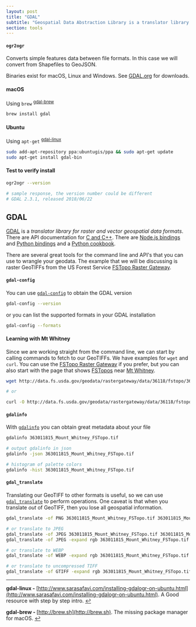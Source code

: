 ```yaml
---
layout: post
title: "GDAL"
subtitle: "Geospatial Data Abstraction Library is a translator library for raster and vector geospatial data formats"
section: tools
---
```



#### `ogr2ogr`

Converts simple features data between file formats.  In this case we will convert from Shapefiles to GeoJSON.  

Binaries exist for macOS, Linux and Windows.  See [GDAL.org][gdal] for downloads.

#### macOS

Using `brew` <sup id="a-gdal-brew">[gdal-brew](#f-gdal-brew)</sup>
``` bash
brew install gdal
```

#### Ubuntu

Using `apt-get` <sup id="a-gdal-linux">[gdal-linux](#f-gdal-linux)</sup>
``` bash
sudo add-apt-repository ppa:ubuntugis/ppa && sudo apt-get update
sudo apt-get install gdal-bin
```

#### Test to verify install

``` bash
ogr2ogr --version

# sample response, the version number could be different
# GDAL 2.3.1, released 2018/06/22
```

## GDAL
[GDAL](http://www.gdal.org) is a _translator library for raster and vector geospatial data formats_.  There are API documentation for [C and C++](http://www.gdal.org/#index_devdocs_api).  There are [Node.js bindings](https://github.com/naturalatlas/node-gdal) and [Python bindings](https://pypi.python.org/pypi/GDAL/) and a [Python cookbook](https://pcjericks.github.io/py-gdalogr-cookbook/).

There are several great tools for the command line and API's that you can use to wrangle your geodata.  The example that we will be discussing is raster GeoTIFFs from the US Forest Service [FSTopo Raster Gateway](http://data.fs.usda.gov/geodata/rastergateway/states-regions/states.php).

#### `gdal-config`

You can use [`gdal-config`](http://www.gdal.org/gdal-config.html) to obtain the GDAL version

``` bash
gdal-config --version
```

or you can list the supported formats in your GDAL installation

``` bash
gdal-config --formats
```

#### Learning with Mt Whitney
Since we are working straight from the command line, we can start by calling commands to fetch to our GeoTIFFs.  We have examples for `wget` and `curl`.  You can use the [FSTopo Raster Gateway](http://data.fs.usda.gov/geodata/rastergateway/states-regions/states.php) if you prefer, but you can also start with the page that shows [FSTopos](http://data.fs.usda.gov/geodata/rastergateway/states-regions/quad-index.php?blockID=36118) near [Mt Whitney](http://roblabs.com/MtW).

``` bash
wget http://data.fs.usda.gov/geodata/rastergateway/data/36118/fstopo/363011815_Mount_Whitney_FSTopo.tif

# or

curl -O http://data.fs.usda.gov/geodata/rastergateway/data/36118/fstopo/363011815_Mount_Whitney_FSTopo.tif
```

#### `gdalinfo`

With [`gdalinfo`](http://www.gdal.org/gdalinfo.html) you can obtain great metadata about your file

``` bash
gdalinfo 363011815_Mount_Whitney_FSTopo.tif

# output gdalinfo in json
gdalinfo -json 363011815_Mount_Whitney_FSTopo.tif

# histogram of palette colors
gdalinfo -hist 363011815_Mount_Whitney_FSTopo.tif
```


#### `gdal_translate`

Translating our GeoTIFF to other formats is useful, so we can use [`gdal_translate`](http://www.gdal.org/gdal_translate.html) to perform operations.  One caveat is that when you translate *out* of GeoTIFF, then you lose all geospatial information.

``` bash
gdal_translate -of PNG 363011815_Mount_Whitney_FSTopo.tif 363011815_Mount_Whitney_FSTopo.png

# or translate to JPEG
gdal_translate -of JPEG 363011815_Mount_Whitney_FSTopo.tif 363011815_Mount_Whitney_FSTopo.jpg
gdal_translate -of JPEG -expand rgb 363011815_Mount_Whitney_FSTopo.tif 363011815_Mount_Whitney_FSTopo.jpg

# or translate to WEBP
gdal_translate -of WEBP -expand rgb 363011815_Mount_Whitney_FSTopo.tif 363011815_Mount_Whitney_FSTopo.webp

# or translate to uncompressed TIFF
gdal_translate -of GTIFF -expand rgb 363011815_Mount_Whitney_FSTopo.tif 363011815_Mount_Whitney_FSTopo.TIFF
```

---

<b id="f-gdal-linux">gdal-linux - </b>  [http://www.sarasafavi.com/installing-gdalogr-on-ubuntu.html](http://www.sarasafavi.com/installing-gdalogr-on-ubuntu.html).  A Good resource with step by step intro. [↩](#a-gdal-linux)

<b id="f-gdal-brew">gdal-brew - </b>  [http://brew.sh](http://brew.sh).  The missing package manager for macOS. [↩](#a-gdal-brew)


[gdal]: https://www.gdal.org/index.html
[ogr]:  https://www.gdal.org/ogr2ogr.html
